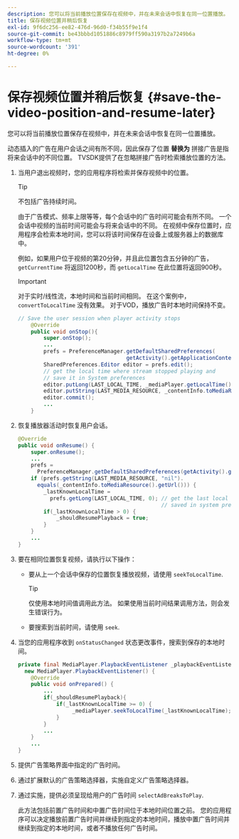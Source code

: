 ```yaml
---
description: 您可以将当前播放位置保存在视频中，并在未来会话中恢复在同一位置播放。
title: 保存视频位置并稍后恢复
exl-id: 9f6dc256-ee82-476d-96d0-f34b55f9e1f4
source-git-commit: be43bbbd1051886c8979ff590a3197b2a7249b6a
workflow-type: tm+mt
source-wordcount: '391'
ht-degree: 0%

---
```


# 保存视频位置并稍后恢复 {#save-the-video-position-and-resume-later}

您可以将当前播放位置保存在视频中，并在未来会话中恢复在同一位置播放。

动态插入的广告在用户会话之间有所不同，因此保存了位置 **替换为** 拼接广告是指将来会话中的不同位置。 TVSDK提供了在忽略拼接广告时检索播放位置的方法。

1. 当用户退出视频时，您的应用程序将检索并保存视频中的位置。

   >[!TIP]
   >
   >不包括广告持续时间。

   由于广告模式、频率上限等等，每个会话中的广告时间可能会有所不同。 一个会话中视频的当前时间可能会与将来会话中的不同。 在视频中保存位置时，应用程序会检索本地时间，您可以将该时间保存在设备上或服务器上的数据库中。

   例如，如果用户位于视频的第20分钟，并且此位置包含五分钟的广告， `getCurrentTime` 将返回1200秒，而 `getLocalTime` 在此位置将返回900秒。

   >[!IMPORTANT]
   >
   >对于实时/线性流，本地时间和当前时间相同。 在这个案例中， `convertToLocalTime` 没有效果。 对于VOD，播放广告时本地时间保持不变。

   ```java
   // Save the user session when player activity stops 
       @Override 
       public void onStop(){ 
           super.onStop(); 
           ... 
           prefs = PreferenceManager.getDefaultSharedPreferences( 
                                     getActivity().getApplicationContext()); 
           SharedPreferences.Editor editor = prefs.edit(); 
           // get the local time where stream stopped playing and  
           // save it in System preferences 
           editor.putLong(LAST_LOCAL_TIME, _mediaPlayer.getLocalTime());  
           editor.putString(LAST_MEDIA_RESOURCE, _contentInfo.toMediaResource().getUrl()); 
           editor.commit(); 
           ... 
       }
   ```

1. 恢复播放器活动时恢复用户会话。

   ```java
   @Override 
   public void onResume() { 
       super.onResume(); 
       ... 
       prefs =  
         PreferenceManager.getDefaultSharedPreferences(getActivity().getApplicationContext()); 
       if (prefs.getString(LAST_MEDIA_RESOURCE, "nil"). 
         equals(_contentInfo.toMediaResource().getUrl())) { 
           _lastKnownLocalTime =  
             prefs.getLong(LAST_LOCAL_TIME, 0); // get the last local time  
                                                // saved in system preferences 
           if(_lastKnownLocalTime > 0) { 
               _shouldResumePlayback = true; 
           } 
       } 
       ... 
   } 
   ```

1. 要在相同位置恢复视频，请执行以下操作：

   * 要从上一个会话中保存的位置恢复播放视频，请使用 `seekToLocalTime`.

      >[!TIP]
      >
      >仅使用本地时间值调用此方法。 如果使用当前时间结果调用方法，则会发生错误行为。

   * 要搜索到当前时间，请使用 `seek`.

1. 当您的应用程序收到 `onStatusChanged` 状态更改事件，搜索到保存的本地时间。

   ```java
   private final MediaPlayer.PlaybackEventListener _playbackEventListener =  
     new MediaPlayer.PlaybackEventListener() { 
       @Override 
       public void onPrepared() { 
           ... 
           if(_shouldResumePlayback){ 
               if(_lastKnownLocalTime >= 0) { 
                    _mediaPlayer.seekToLocalTime(_lastKnownLocalTime); 
               } 
           } 
           ... 
       } 
       ... 
   }
   ```

1. 提供广告策略界面中指定的广告时间。
1. 通过扩展默认的广告策略选择器，实施自定义广告策略选择器。
1. 通过实施，提供必须呈现给用户的广告时间 `selectAdBreaksToPlay`.

   此方法包括前置广告时间和中置广告时间位于本地时间位置之前。 您的应用程序可以决定播放前置广告时间并继续到指定的本地时间，播放中置广告时间并继续到指定的本地时间，或者不播放任何广告时间。
